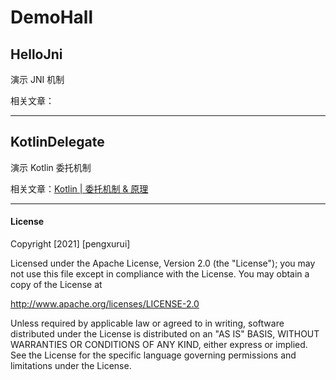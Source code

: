 # DemoHall



## HelloJni

演示 JNI 机制

相关文章：





---
## KotlinDelegate

演示 Kotlin 委托机制

相关文章：[Kotlin | 委托机制 & 原理](https://juejin.cn/post/6958346113552220173)




---
#### License
Copyright [2021] [pengxurui]

Licensed under the Apache License, Version 2.0 (the "License");
you may not use this file except in compliance with the License.
You may obtain a copy of the License at

http://www.apache.org/licenses/LICENSE-2.0

Unless required by applicable law or agreed to in writing, software
distributed under the License is distributed on an "AS IS" BASIS,
WITHOUT WARRANTIES OR CONDITIONS OF ANY KIND, either express or implied.
See the License for the specific language governing permissions and
limitations under the License.

